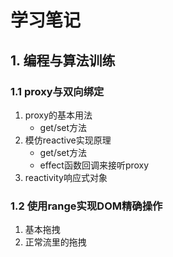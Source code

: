 # 学习笔记

## 1. 编程与算法训练
  ### 1.1 proxy与双向绑定
   1. proxy的基本用法
       - get/set方法
   2. 模仿reactive实现原理
       - get/set方法
       - effect函数回调来接听proxy
   3. reactivity响应式对象
  ### 1.2 使用range实现DOM精确操作
   1. 基本拖拽
   2. 正常流里的拖拽